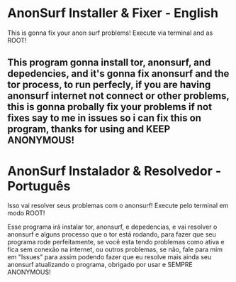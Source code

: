 # AnonSurf Installer & Fixer - English
This is gonna fix your anon surf problems!
Execute via terminal and as ROOT!

This program gonna install tor, anonsurf, and depedencies, and it's gonna fix anonsurf and the tor process, to run perfecly, if you are having anonsurf internet not connect or other problems, this is gonna probally fix your problems if not fixes say to me in issues so i can fix this on program, thanks for using and KEEP ANONYMOUS!
------------------------------------------------------------------------------------------------------------------------
# AnonSurf Instalador & Resolvedor - Português
Isso vai resolver seus problemas com o anonsurf!
Execute pelo terminal em modo ROOT!

Esse programa irá instalar tor, anonsurf, e depedencias, e vai resolver o anonsurf e alguns processo que o tor está rodando, para fazer que seu programa rode perfeitamente, se você esta tendo problemas como ativa e fica sem conexão na internet, ou outros problemas, se não, fale para mim em "Issues" para assim podendo fazer que eu resolve mais ainda seu anonsurf atualizando o programa, obrigado por usar e SEMPRE ANONYMOUS!
